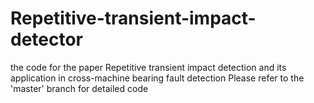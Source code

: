 # Repetitive-transient-impact-detector
the code for the paper Repetitive transient impact detection and its application in cross-machine bearing fault detection
Please refer to the 'master' branch for detailed code

